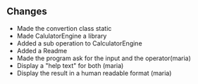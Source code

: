 ## Changes 

- Made the convertion class static
- Made CalulatorEngine a library
- Added a sub operation to CalculatorEngine
- Added a Readme
- Made the program ask for the input and the operator(maria)
- Display a "help text" for both (maria)
- Display the result in a human readable format (maria)
  
